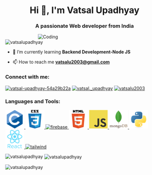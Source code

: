 <h1 align="center">Hi 👋, I'm Vatsal Upadhyay</h1>
<h3 align="center">A passionate Web developer from India</h3>

<img align="right" alt="Coding" width="400" src="https://media3.giphy.com/media/v1.Y2lkPTc5MGI3NjExaGl2bDVoNzZhMzVuenVtY2QydHQyb3FyZ3N1aW9saTFoMm9tbGRnZiZlcD12MV9pbnRlcm5hbF9naWZfYnlfaWQmY3Q9Zw/qgQUggAC3Pfv687qPC/giphy.gif">

<p align="left"> <img src="https://komarev.com/ghpvc/?username=vatsalupadhyay&label=Profile%20views&color=0e75b6&style=flat" alt="vatsalupadhyay" /> </p>

- 🌱 I’m currently learning **Backend Development-Node JS**

- 📫 How to reach me **vatsalu2003@gmail.com**

<h3 align="left">Connect with me:</h3>
<p align="left">
<a href="https://linkedin.com/in/vatsal-upadhyay-54a29b22a" target="blank"><img align="center" src="https://raw.githubusercontent.com/rahuldkjain/github-profile-readme-generator/master/src/images/icons/Social/linked-in-alt.svg" alt="vatsal-upadhyay-54a29b22a" height="30" width="40" /></a>
<a href="https://instagram.com/vatsal._upadhyay" target="blank"><img align="center" src="https://raw.githubusercontent.com/rahuldkjain/github-profile-readme-generator/master/src/images/icons/Social/instagram.svg" alt="vatsal._upadhyay" height="30" width="40" /></a>
<a href="https://www.hackerrank.com/vatsalu2003" target="blank"><img align="center" src="https://raw.githubusercontent.com/rahuldkjain/github-profile-readme-generator/master/src/images/icons/Social/hackerrank.svg" alt="vatsalu2003" height="30" width="40" /></a>
</p>

<h3 align="left">Languages and Tools:</h3>
<p align="left"> <a href="https://www.cprogramming.com/" target="_blank" rel="noreferrer"> <img src="https://raw.githubusercontent.com/devicons/devicon/master/icons/c/c-original.svg" alt="c" width="60" height="60"/> </a> <a href="https://www.w3schools.com/css/" target="_blank" rel="noreferrer"> <img src="https://raw.githubusercontent.com/devicons/devicon/master/icons/css3/css3-original-wordmark.svg" alt="css3" width="60" height="60"/> </a> <a href="https://firebase.google.com/" target="_blank" rel="noreferrer"> <img src="https://www.vectorlogo.zone/logos/firebase/firebase-icon.svg" alt="firebase" width="60" height="60"/> </a> <a href="https://www.w3.org/html/" target="_blank" rel="noreferrer"> <img src="https://raw.githubusercontent.com/devicons/devicon/master/icons/html5/html5-original-wordmark.svg" alt="html5" width="60" height="60"/>    </a> <a href="https://developer.mozilla.org/en-US/docs/Web/JavaScript" target="_blank" rel="noreferrer"> <img src="https://raw.githubusercontent.com/devicons/devicon/master/icons/javascript/javascript-original.svg" alt="javascript" width="60" height="60"/> </a> <a href="https://www.mongodb.com/" target="_blank" rel="noreferrer"> <img src="https://raw.githubusercontent.com/devicons/devicon/master/icons/mongodb/mongodb-original-wordmark.svg" alt="mongodb" width="60" height="60"/> </a> <a href="https://www.python.org" target="_blank" rel="noreferrer"> <img src="https://raw.githubusercontent.com/devicons/devicon/master/icons/python/python-original.svg" alt="python" width="60" height="60"/> </a> <a href="https://reactjs.org/" target="_blank" rel="noreferrer"> <img src="https://raw.githubusercontent.com/devicons/devicon/master/icons/react/react-original-wordmark.svg" alt="react" width="60" height="60"/> </a> <a href="https://tailwindcss.com/" target="_blank" rel="noreferrer"> <img src="https://www.vectorlogo.zone/logos/tailwindcss/tailwindcss-icon.svg" alt="tailwind" width="60" height="60"/> </a> </p>

<p><img align="left" src="https://github-readme-stats.vercel.app/api/top-langs?username=vatsalupadhyay&show_icons=true&locale=en&layout=compact" alt="vatsalupadhyay" /></p>

<p>&nbsp;<img align="center" src="https://github-readme-stats.vercel.app/api?username=vatsalupadhyay&show_icons=true&locale=en" alt="vatsalupadhyay" /></p>

<p><img align="center" src="https://github-readme-streak-stats.herokuapp.com/?user=vatsalupadhyay&" alt="vatsalupadhyay" /></p>
